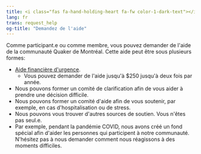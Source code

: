 ```yaml
---
title: <i class="fas fa-hand-holding-heart fa-fw color-1-dark-text"></i> Demandez de l'aide
lang: fr
trans: request_help
og-title: "Demandez de l'aide"
---
```

Comme participant.e ou comme membre, vous pouvez demander de l'aide de la communauté Quaker de Montréal. Cette aide peut être sous plusieurs formes:
* [Aide financière d'urgence](/nouveau/fonds_daide).
  * Vous pouvez demander de l'aide jusqu'à $250 jusqu'à deux fois par année.
* Nous pouvons former un comité de clarification afin de vous aider à prendre une décision difficile.
* Nous pouvons former un comité d'aide afin de vous soutenir, par exemple, en cas d'hospitalisation ou de stress.
* Nous pouvons vous trouver d'autres sources de soutien. Vous n'êtes pas seul.e.
* Par exemple, pendant la pandémie COVID, nous avons créé un fond spécial afin d'aider les personnes qui participent à notre communauté. N'hésitez pas à nous demander comment nous réagissons à des moments difficiles.
